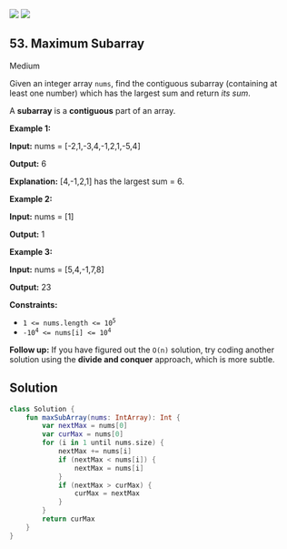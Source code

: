 [![](https://img.shields.io/github/stars/LeetCode-Top-Interview-150/LeetCode-Top-Interview-150?label=Stars&style=flat-square)](https://github.com/LeetCode-Top-Interview-150/LeetCode-Top-Interview-150)
[![](https://img.shields.io/github/forks/LeetCode-Top-Interview-150/LeetCode-Top-Interview-150?label=Fork%20me%20on%20GitHub%20&style=flat-square)](https://github.com/LeetCode-Top-Interview-150/LeetCode-Top-Interview-150/fork)

## 53\. Maximum Subarray

Medium

Given an integer array `nums`, find the contiguous subarray (containing at least one number) which has the largest sum and return _its sum_.

A **subarray** is a **contiguous** part of an array.

**Example 1:**

**Input:** nums = [-2,1,-3,4,-1,2,1,-5,4]

**Output:** 6

**Explanation:** [4,-1,2,1] has the largest sum = 6.

**Example 2:**

**Input:** nums = [1]

**Output:** 1

**Example 3:**

**Input:** nums = [5,4,-1,7,8]

**Output:** 23

**Constraints:**

*   <code>1 <= nums.length <= 10<sup>5</sup></code>
*   <code>-10<sup>4</sup> <= nums[i] <= 10<sup>4</sup></code>

**Follow up:** If you have figured out the `O(n)` solution, try coding another solution using the **divide and conquer** approach, which is more subtle.

## Solution

```kotlin
class Solution {
    fun maxSubArray(nums: IntArray): Int {
        var nextMax = nums[0]
        var curMax = nums[0]
        for (i in 1 until nums.size) {
            nextMax += nums[i]
            if (nextMax < nums[i]) {
                nextMax = nums[i]
            }
            if (nextMax > curMax) {
                curMax = nextMax
            }
        }
        return curMax
    }
}
```